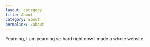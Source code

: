 ```yaml
---
layout: category
title: About
category: about
permalink: /about
---
```


Yearning, I am yearning so hard right now I made a whole website.
